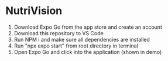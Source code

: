 # NutriVision

1. Download Expo Go from the app store and create an account
2. Download this repository to VS Code
3. Run NPM i and make sure all dependencies are installed
4. Run "npx expo start" from root directory in terminal
5. Open Expo Go and click into the application (shown in demo)
